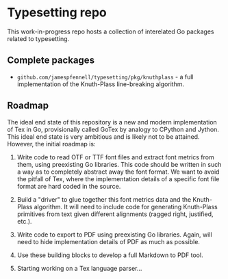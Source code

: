 # Typesetting repo

This work-in-progress repo hosts a collection of interelated Go packages
related to typesetting.

## Complete packages

- `github.com/jamespfennell/typesetting/pkg/knuthplass` - a full
    implementation of the Knuth-Plass line-breaking algorithm.
    
## Roadmap

The ideal end state of this repository is 
a new and modern implementation of Tex in Go,
provisionally called GoTex by analogy to CPython and Jython.
This ideal end state is very ambitious and is likely not to be attained.
However, the initial roadmap is:

1. Write code to read OTF or TTF font files and extract font metrics from them,
    using preexisting Go libraries. 
    This code should be written in such a way as to completely abstract away
    the font format.
    We want to avoid the pitfall of Tex, where the implementation details
    of a specific font file format are hard coded in the source.
    
1. Build a "driver" to glue together this font metrics data
    and the Knuth-Plass algorithm.
    It will need to include code for generating Knuth-Plass primitives 
    from text given different alignments (ragged right, justified, etc.).
    
1. Write code to export to PDF using preexisting Go libraries. 
    Again, will need to hide implementation details of PDF as much as possible.

1. Use these building blocks to develop a full Markdown to PDF tool.

1. Starting working on a Tex language parser...